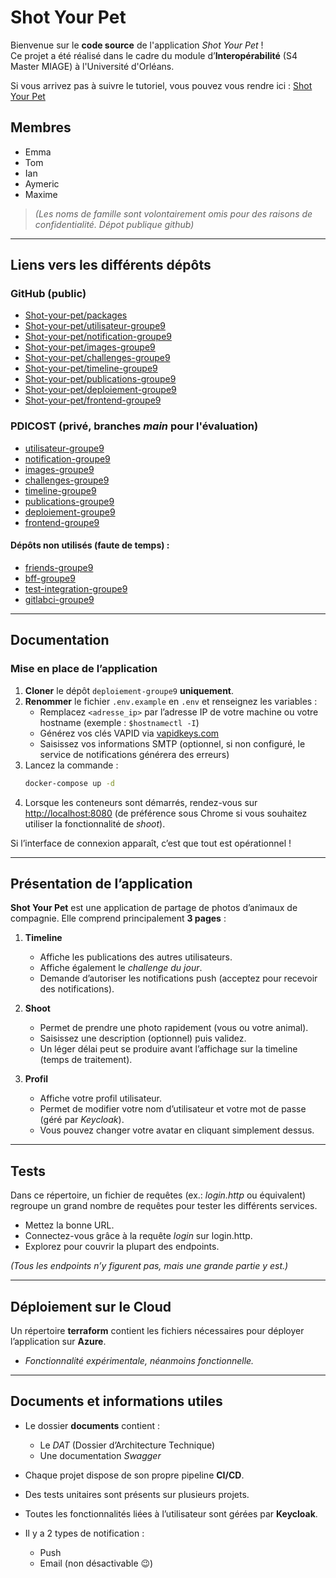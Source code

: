 # Shot Your Pet

Bienvenue sur le **code source** de l'application *Shot Your Pet* !  
Ce projet a été réalisé dans le cadre du module d’**Interopérabilité** (S4 Master MIAGE) à l'Université d'Orléans.

Si vous arrivez pas à suivre le tutoriel, vous pouvez vous rendre ici : [Shot Your Pet](https://shotyourpet.toves.fr/)

## Membres

- Emma
- Tom
- Ian
- Aymeric
- Maxime

> *(Les noms de famille sont volontairement omis pour des raisons de confidentialité. Dépot publique github)*

---

## Liens vers les différents dépôts

### GitHub (public)
- [Shot-your-pet/packages](https://github.com/orgs/Shot-your-pet/packages)
- [Shot-your-pet/utilisateur-groupe9](https://github.com/Shot-your-pet/utilisateur-groupe9)
- [Shot-your-pet/notification-groupe9](https://github.com/Shot-your-pet/notification-groupe9)
- [Shot-your-pet/images-groupe9](https://github.com/Shot-your-pet/images-groupe9)
- [Shot-your-pet/challenges-groupe9](https://github.com/Shot-your-pet/challenges-groupe9)
- [Shot-your-pet/timeline-groupe9](https://github.com/Shot-your-pet/timeline-groupe9)
- [Shot-your-pet/publications-groupe9](https://github.com/Shot-your-pet/publications-groupe9)
- [Shot-your-pet/deploiement-groupe9](https://github.com/Shot-your-pet/deploiement-groupe9)
- [Shot-your-pet/frontend-groupe9](https://github.com/Shot-your-pet/frontend-groupe9)

### PDICOST (privé, branches *main* pour l'évaluation)
- [utilisateur-groupe9](https://pdicost.univ-orleans.fr/git/projects/PINTEROP/repos/utilisateur-groupe9/browse)
- [notification-groupe9](https://pdicost.univ-orleans.fr/git/projects/PINTEROP/repos/notification-groupe9/browse)
- [images-groupe9](https://pdicost.univ-orleans.fr/git/projects/PINTEROP/repos/images-groupe9/browse)
- [challenges-groupe9](https://pdicost.univ-orleans.fr/git/projects/PINTEROP/repos/challenges-groupe9/browse)
- [timeline-groupe9](https://pdicost.univ-orleans.fr/git/projects/PINTEROP/repos/timeline-groupe9/browse)
- [publications-groupe9](https://pdicost.univ-orleans.fr/git/projects/PINTEROP/repos/publications-groupe9/browse)
- [deploiement-groupe9](https://pdicost.univ-orleans.fr/git/projects/PINTEROP/repos/deploiement-groupe9/browse)
- [frontend-groupe9](https://pdicost.univ-orleans.fr/git/projects/PINTEROP/repos/frontend-groupe9/browse)

#### Dépôts non utilisés (faute de temps) :
- [friends-groupe9](https://pdicost.univ-orleans.fr/git/projects/PINTEROP/repos/friends-groupe9/browse)
- [bff-groupe9](https://pdicost.univ-orleans.fr/git/projects/PINTEROP/repos/bff-groupe9/browse)
- [test-integration-groupe9](https://pdicost.univ-orleans.fr/git/projects/PINTEROP/repos/test-integration-groupe9/browse)
- [gitlabci-groupe9](https://pdicost.univ-orleans.fr/git/projects/PINTEROP/repos/gitlabci-groupe9/browse)

---

## Documentation

### Mise en place de l’application

1. **Cloner** le dépôt `deploiement-groupe9` **uniquement**.
2. **Renommer** le fichier `.env.example` en `.env` et renseignez les variables :
    - Remplacez `<adresse_ip>` par l’adresse IP de votre machine ou votre hostname (exemple : `$hostnamectl -I`)
    - Générez vos clés VAPID via [vapidkeys.com](https://vapidkeys.com/)
    - Saisissez vos informations SMTP (optionnel, si non configuré, le service de notifications générera des erreurs)
3. Lancez la commande :
   ```bash
   docker-compose up -d
   ```
4. Lorsque les conteneurs sont démarrés, rendez-vous sur [http://localhost:8080](http://localhost:8080) (de préférence sous Chrome si vous souhaitez utiliser la fonctionnalité de *shoot*).

Si l’interface de connexion apparaît, c’est que tout est opérationnel !

---

## Présentation de l’application

**Shot Your Pet** est une application de partage de photos d’animaux de compagnie. Elle comprend principalement **3 pages** :

1. **Timeline**
    - Affiche les publications des autres utilisateurs.
    - Affiche également le *challenge du jour*.
    - Demande d’autoriser les notifications push (acceptez pour recevoir des notifications).

2. **Shoot**
    - Permet de prendre une photo rapidement (vous ou votre animal).
    - Saisissez une description (optionnel) puis validez.
    - Un léger délai peut se produire avant l’affichage sur la timeline (temps de traitement).

3. **Profil**
    - Affiche votre profil utilisateur.
    - Permet de modifier votre nom d’utilisateur et votre mot de passe (géré par *Keycloak*).
    - Vous pouvez changer votre avatar en cliquant simplement dessus.

---

## Tests

Dans ce répertoire, un fichier de requêtes (ex.: *login.http* ou équivalent) regroupe un grand nombre de requêtes pour tester les différents services.
- Mettez la bonne URL.
- Connectez-vous grâce à la requête *login* sur login.http.
- Explorez pour couvrir la plupart des endpoints.

*(Tous les endpoints n’y figurent pas, mais une grande partie y est.)*

---

## Déploiement sur le Cloud

Un répertoire **terraform** contient les fichiers nécessaires pour déployer l’application sur **Azure**.
- *Fonctionnalité expérimentale, néanmoins fonctionnelle.*

---

## Documents et informations utiles

- Le dossier **documents** contient :
    - Le *DAT* (Dossier d’Architecture Technique)
    - Une documentation *Swagger*

- Chaque projet dispose de son propre pipeline **CI/CD**.
- Des tests unitaires sont présents sur plusieurs projets.
- Toutes les fonctionnalités liées à l’utilisateur sont gérées par **Keycloak**.
- Il y a 2 types de notification : 
  - Push 
  - Email (non désactivable 😉)